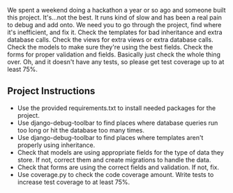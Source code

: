 We spent a weekend doing a hackathon a year or so ago and someone built this project. It's...not the best. It runs kind of slow and has been a real pain to debug and add onto. We need you to go through the project, find where it's inefficient, and fix it. Check the templates for bad inheritance and extra database calls. Check the views for extra views or extra database calls. Check the models to make sure they're using the best fields. Check the forms for proper validation and fields. Basically just check the whole thing over. Oh, and it doesn't have any tests, so please get test coverage up to at least 75%.

## Project Instructions

- Use the provided requirements.txt to install needed packages for the project.
- Use django-debug-toolbar to find places where database queries run too long or hit the database too many times.
- Use django-debug-toolbar to find places where templates aren't properly using inheritance.
- Check that models are using appropriate fields for the type of data they store. If not, correct them and create migrations to handle the data.
- Check that forms are using the correct fields and validation. If not, fix.
- Use coverage.py to check the code coverage amount. Write tests to increase test coverage to at least 75%.